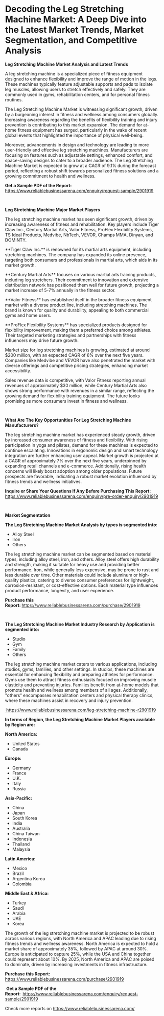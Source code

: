 <p><h1>Decoding the Leg Stretching Machine Market: A Deep Dive into the Latest Market Trends, Market Segmentation, and Competitive Analysis</h1></p><p><strong>Leg Stretching Machine Market Analysis and Latest Trends</strong></p>
<p><p>A leg stretching machine is a specialized piece of fitness equipment designed to enhance flexibility and improve the range of motion in the legs. These machines typically feature adjustable supports and pads to isolate leg muscles, allowing users to stretch effectively and safely. They are commonly used in gyms, rehabilitation centers, and for personal fitness routines.</p><p>The Leg Stretching Machine Market is witnessing significant growth, driven by a burgeoning interest in fitness and wellness among consumers globally. Increasing awareness regarding the benefits of flexibility training and injury prevention is contributing to this market expansion. The demand for at-home fitness equipment has surged, particularly in the wake of recent global events that highlighted the importance of physical well-being.</p><p>Moreover, advancements in design and technology are leading to more user-friendly and effective leg stretching machines. Manufacturers are focusing on features such as adjustable settings, enhanced comfort, and space-saving designs to cater to a broader audience. The Leg Stretching Machine Market is expected to grow at a CAGR of 9.1% during the forecast period, reflecting a robust shift towards personalized fitness solutions and a growing commitment to health and wellness.</p></p>
<p><strong>Get a Sample PDF of the Report:&nbsp;</strong> <a href="https://www.reliablebusinessarena.com/enquiry/request-sample/2901919?utm_campaign=3121&utm_medium=2&utm_source=Github&utm_content=ia&utm_term=11032025&utm_id=leg-stretching-machine">https://www.reliablebusinessarena.com/enquiry/request-sample/2901919</a></p>
<p>&nbsp;</p>
<p><strong>Leg Stretching Machine Major Market Players</strong></p>
<p><p>The leg stretching machine market has seen significant growth, driven by increasing awareness of fitness and rehabilitation. Key players include Tiger Claw Inc., Century Martial Arts, Valor Fitness, ProFlex Flexibility Systems, TS Ideal Products, Medvibe, NbTech, VEVOR, Champs MMA, Dinyan, and DOMINTY.</p><p>**Tiger Claw Inc.** is renowned for its martial arts equipment, including stretching machines. The company has expanded its online presence, targeting both consumers and professionals in martial arts, which aids in its market growth.</p><p>**Century Martial Arts** focuses on various martial arts training products, including leg stretchers. Their commitment to innovation and extensive distribution network has positioned them well for future growth, projecting a market increase of 5-7% annually in the fitness sector.</p><p>**Valor Fitness** has established itself in the broader fitness equipment market with a diverse product line, including stretching machines. The brand is known for quality and durability, appealing to both commercial gyms and home users.</p><p>**ProFlex Flexibility Systems** has specialized products designed for flexibility improvement, making them a preferred choice among athletes. Their targeted marketing strategies and partnerships with fitness influencers may drive future growth.</p><p>Market size for leg stretching machines is growing, estimated at around $200 million, with an expected CAGR of 6% over the next five years. Companies like Medvibe and VEVOR have also penetrated the market with diverse offerings and competitive pricing strategies, enhancing market accessibility.</p><p>Sales revenue data is competitive, with Valor Fitness reporting annual revenues of approximately $30 million, while Century Martial Arts also shows strong performance with revenues in a similar range, reflecting the growing demand for flexibility training equipment. The future looks promising as more consumers invest in fitness and wellness.</p></p>
<p>&nbsp;</p>
<p><strong>What Are The Key Opportunities For Leg Stretching Machine Manufacturers?</strong></p>
<p><p>The leg stretching machine market has experienced steady growth, driven by increased consumer awareness of fitness and flexibility. With rising participation in yoga and pilates, demand for these machines is expected to continue escalating. Innovations in ergonomic design and smart technology integration are further enhancing user appeal. Market growth is projected at a CAGR of approximately 7% over the next five years, underpinned by expanding retail channels and e-commerce. Additionally, rising health concerns will likely boost adoption among older populations. Future prospects are favorable, indicating a robust market evolution influenced by fitness trends and wellness initiatives.</p></p>
<p><strong>Inquire or Share Your Questions If Any Before Purchasing This Report:</strong> <a href="https://www.reliablebusinessarena.com/enquiry/pre-order-enquiry/2901919?utm_campaign=3121&utm_medium=2&utm_source=Github&utm_content=ia&utm_term=11032025&utm_id=leg-stretching-machine">https://www.reliablebusinessarena.com/enquiry/pre-order-enquiry/2901919</a></p>
<p>&nbsp;</p>
<p><strong>Market Segmentation</strong></p>
<p><strong>The Leg Stretching Machine Market Analysis by types is segmented into:</strong></p>
<p><ul><li>Alloy Steel</li><li>Iron</li><li>Others</li></ul></p>
<p><p>The leg stretching machine market can be segmented based on material types, including alloy steel, iron, and others. Alloy steel offers high durability and strength, making it suitable for heavy use and providing better performance. Iron, while generally less expensive, may be prone to rust and less durable over time. Other materials could include aluminum or high-quality plastics, catering to diverse consumer preferences for lightweight, corrosion-resistant, or cost-effective options. Each material type influences product performance, longevity, and user experience.</p></p>
<p><strong>Purchase this Report:&nbsp;</strong><a href="https://www.reliablebusinessarena.com/purchase/2901919?utm_campaign=3121&utm_medium=2&utm_source=Github&utm_content=ia&utm_term=11032025&utm_id=leg-stretching-machine">https://www.reliablebusinessarena.com/purchase/2901919</a></p>
<p>&nbsp;</p>
<p><strong>The Leg Stretching Machine Market Industry Research by Application is segmented into:</strong></p>
<p><ul><li>Studio</li><li>Gym</li><li>Family</li><li>Others</li></ul></p>
<p><p>The leg stretching machine market caters to various applications, including studios, gyms, families, and other settings. In studios, these machines are essential for enhancing flexibility and preparing athletes for performance. Gyms use them to attract fitness enthusiasts focused on improving muscle elasticity and preventing injuries. Families benefit from at-home models that promote health and wellness among members of all ages. Additionally, "others" encompasses rehabilitation centers and physical therapy clinics, where these machines assist in recovery and injury prevention.</p></p>
<p><a href="https://www.reliablebusinessarena.com/leg-stretching-machine-r2901919?utm_campaign=3121&utm_medium=2&utm_source=Github&utm_content=ia&utm_term=11032025&utm_id=leg-stretching-machine">&nbsp;https://www.reliablebusinessarena.com/leg-stretching-machine-r2901919</a></p>
<p><strong>In terms of Region, the Leg Stretching Machine Market Players available by Region are:</strong></p>
<p>
    <p> <strong> North America: </strong>
        <ul>
            <li>United States</li>
            <li>Canada</li>
        </ul>
        </p> 
    <p> <strong> Europe: </strong>
        <ul>
            <li>Germany</li>
            <li>France</li>
            <li>U.K.</li>
            <li>Italy</li>
            <li>Russia</li>
        </ul>
        </p> 
    <p> <strong> Asia-Pacific: </strong>
        <ul>
            <li>China</li>
            <li>Japan</li>
            <li>South Korea</li>
            <li>India</li>
            <li>Australia</li>
            <li>China Taiwan</li>
            <li>Indonesia</li>
            <li>Thailand</li>
            <li>Malaysia</li>
        </ul>
        </p> 
    <p> <strong> Latin America: </strong>
        <ul>
            <li>Mexico</li>
            <li>Brazil</li>
            <li>Argentina Korea</li>
            <li>Colombia</li>
        </ul>
        </p> 
    <p> <strong> Middle East & Africa: </strong>
        <ul>
            <li>Turkey</li>
            <li>Saudi</li>
            <li>Arabia</li>
            <li>UAE</li>
            <li>Korea</li>
        </ul>
    </p>
    </p>
<p><p>The growth of the leg stretching machine market is projected to be robust across various regions, with North America and APAC leading due to rising fitness trends and wellness awareness. North America is expected to hold a market share of approximately 35%, followed by APAC at around 30%. Europe is anticipated to capture 25%, while the USA and China together could represent about 10%. By 2025, North America and APAC are poised to dominate, driven by increasing investments in fitness infrastructure.</p></p>
<p><strong>Purchase this Report: </strong><a href="https://www.reliablebusinessarena.com/purchase/2901919?utm_campaign=3121&utm_medium=2&utm_source=Github&utm_content=ia&utm_term=11032025&utm_id=leg-stretching-machine">https://www.reliablebusinessarena.com/purchase/2901919</a></p>
<p>&nbsp;<strong>Get a Sample PDF of the Report:&nbsp;&nbsp;</strong><a href="https://www.reliablebusinessarena.com/enquiry/request-sample/2901919?utm_campaign=3121&utm_medium=2&utm_source=Github&utm_content=ia&utm_term=11032025&utm_id=leg-stretching-machine">https://www.reliablebusinessarena.com/enquiry/request-sample/2901919</a></p>
<p><strong></strong></p>
<p>Check more reports on <a href="https://www.reliablebusinessarena.com/?utm_campaign=3121&utm_medium=2&utm_source=Github&utm_content=ia&utm_term=11032025&utm_id=leg-stretching-machine">https://www.reliablebusinessarena.com/</a></p>